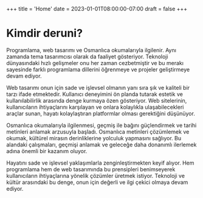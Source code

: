 +++
title = 'Home'
date = 2023-01-01T08:00:00-07:00
draft = false
+++

# Kimdir deruni?

Programlama, web tasarımı ve Osmanlıca okumalarıyla ilgilenir. Aynı zamanda tema tasarımcısı olarak da faaliyet gösteriyor. Teknoloji dünyasındaki hızlı gelişmeler onu her zaman cezbetmiştir ve bu merakı sayesinde farklı programlama dillerini öğrenmeye ve projeler geliştirmeye devam ediyor.

Web tasarımı onun için sade ve işlevsel olmanın yanı sıra şık ve kaliteli bir tarzı ifade etmektedir. Kullanıcı deneyimini ön planda tutarak estetik ve kullanılabilirlik arasında denge kurmaya özen gösteriyor. Web sitelerinin, kullanıcıların ihtiyaçlarını karşılayan ve onlara kolaylıkla ulaşabilecekleri araçlar sunan, hayatı kolaylaştıran platformlar olması gerektiğini düşünüyor.

Osmanlıca okumalarıyla ilgilenmesi, geçmiş ile bağını güçlendirmek ve tarihi metinleri anlamak arzusuyla başladı. Osmanlıca metinleri çözümlemek ve okumak, kültürel mirasın derinliklerine yolculuk yapmasını sağlıyor. Bu alandaki çalışmaları, geçmişi anlamak ve geleceğe daha donanımlı ilerlemek adına önemli bir kazanım oluyor.

Hayatını sade ve işlevsel yaklaşımlarla zenginleştirmekten keyif alıyor. Hem programlama hem de web tasarımında bu prensipleri benimseyerek kullanıcıların ihtiyaçlarına yönelik çözümler üretmek istiyor. Teknoloji ve kültür arasındaki bu denge, onun için değerli ve ilgi çekici olmaya devam ediyor.